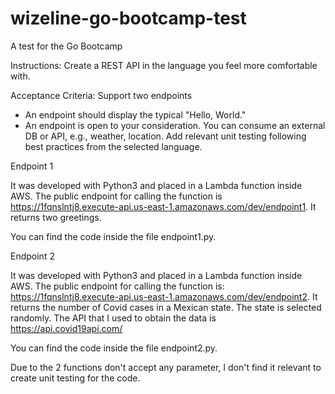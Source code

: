 # wizeline-go-bootcamp-test
A test for the Go Bootcamp

Instructions: Create a REST API in the language you feel more comfortable with.

Acceptance Criteria:
Support two endpoints
- An endpoint should display the typical "Hello, World."
- An endpoint is open to your consideration. You can consume an external DB or API, e.g., weather, location.
Add relevant unit testing following best practices from the selected language.

Endpoint 1

It was developed with Python3 and placed in a Lambda function inside AWS. The public endpoint for calling the function is https://1fqnslntj8.execute-api.us-east-1.amazonaws.com/dev/endpoint1. It returns two greetings.

You can find the code inside the file endpoint1.py. 

Endpoint 2

It was developed with Python3 and placed in a Lambda function inside AWS. The public endpoint for calling the function is: https://1fqnslntj8.execute-api.us-east-1.amazonaws.com/dev/endpoint2. It returns the number of Covid cases in a Mexican state. The state is selected randomly. The API that I used to obtain the data is https://api.covid19api.com/

You can find the code inside the file endpoint2.py. 

Due to the 2 functions don't accept any parameter, I don't find it relevant to create unit testing for the code.
